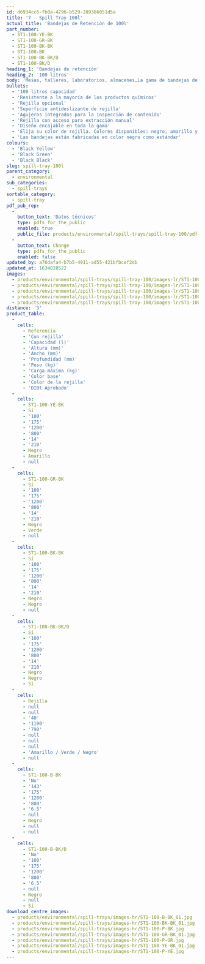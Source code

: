 ```yaml
---
id: d6934cc6-fb0a-4296-b529-289366051d5a
title: '7 - Spill Tray 100l'
actual_title: 'Bandejas de Retención de 100l'
part_number:
  - ST1-100-YE-BK
  - ST1-100-GR-BK
  - ST1-100-BK-BK
  - ST1-100-BK
  - ST1-100-BK-BK/D
  - ST1-100-BK/D
heading_1: 'Bandejas de retención'
heading_2: '100 litros'
body: 'Mesas, talleres, laboratorios, almacenes…La gama de bandejas de retención es una solución para evitar derrames de líquidos o productos químicos peligrosos'
bullets:
  - '100 litros capacidad'
  - 'Resistente a la mayoría de los productos químicos'
  - 'Rejilla opcional'
  - 'Superficie antideslizante de rejilla'
  - 'Agujeros integrados para la inspección de contenido'
  - 'Rejilla con acceso para extracción manual'
  - 'Diseño encajable en toda la gama'
  - 'Elija su color de rejilla. Colores disponibles: negro, amarillo y verde'
  - 'Las bandejas están fabricadas en color negro como estándar'
colours:
  - 'Black Yellow'
  - 'Black Green'
  - 'Black Black'
slug: spill-tray-100l
parent_category:
  - environmental
sub_categories:
  - spill-trays
sortable_category:
  - spill-tray
pdf_pub_rep:
  -
    button_text: 'Datos técnicos'
    type: pdfs_for_the_public
    enabled: true
    public_file: products/environmental/spill-trays/spill-tray-100/pdf-lr/EV-Spill-Tray-(100L)-TD_ES.pdf
  -
    button_text: Change
    type: pdfs_for_the_public
    enabled: false
updated_by: a76dafa4-b7b5-4911-ad55-421bfbcef2db
updated_at: 1634028522
images:
  - products/environmental/spill-trays/spill-tray-100/images-lr/ST1-100_01.jpg
  - products/environmental/spill-trays/spill-tray-100/images-lr/ST1-100_04.jpg
  - products/environmental/spill-trays/spill-tray-100/images-lr/ST1-100_03.jpg
  - products/environmental/spill-trays/spill-tray-100/images-lr/ST1-100_02.jpg
  - products/environmental/spill-trays/spill-tray-100/images-lr/ST1-100_05.jpg
distance: '3'
product_table:
  -
    cells:
      - Referencia
      - 'Con rejilla'
      - 'Capacidad (l)'
      - 'Altura (mm)'
      - 'Ancho (mm)'
      - 'Profundidad (mm)'
      - 'Peso (kg)'
      - 'Carga máxima (kg)'
      - 'Color base'
      - 'Color de la rejilla'
      - 'DIBt Aprobado'
  -
    cells:
      - ST1-100-YE-BK
      - Sí
      - '100'
      - '175'
      - '1200'
      - '800'
      - '14'
      - '210'
      - Negro
      - Amarillo
      - null
  -
    cells:
      - ST1-100-GR-BK
      - Sí
      - '100'
      - '175'
      - '1200'
      - '800'
      - '14'
      - '210'
      - Negro
      - Verde
      - null
  -
    cells:
      - ST1-100-BK-BK
      - Sí
      - '100'
      - '175'
      - '1200'
      - '800'
      - '14'
      - '210'
      - Negro
      - Negro
      - null
  -
    cells:
      - ST1-100-BK-BK/D
      - Sí
      - '100'
      - '175'
      - '1200'
      - '800'
      - '14'
      - '210'
      - Negro
      - Negro
      - Sí
  -
    cells:
      - Rejilla
      - null
      - null
      - '40'
      - '1190'
      - '790'
      - null
      - null
      - null
      - 'Amarillo / Verde / Negro'
      - null
  -
    cells:
      - ST1-100-B-BK
      - 'No'
      - '143'
      - '175'
      - '1200'
      - '800'
      - '6.5'
      - null
      - Negro
      - null
      - null
  -
    cells:
      - ST1-100-B-BK/D
      - 'No'
      - '100'
      - '175'
      - '1200'
      - '800'
      - '6.5'
      - null
      - Negro
      - null
      - Sí
download_centre_images:
  - products/environmental/spill-trays/images-hr/ST1-100-B-BK_01.jpg
  - products/environmental/spill-trays/images-hr/ST1-100-BK-BK_01.jpg
  - products/environmental/spill-trays/images-hr/ST1-100-P-BK.jpg
  - products/environmental/spill-trays/images-hr/ST1-100-GR-BK_01.jpg
  - products/environmental/spill-trays/images-hr/ST1-100-P-GR.jpg
  - products/environmental/spill-trays/images-hr/ST1-100-YE-BK_01.jpg
  - products/environmental/spill-trays/images-hr/ST1-100-P-YE.jpg
---
```

